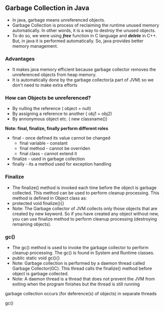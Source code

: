 ## Garbage Collection in Java

- In java, garbage means unreferenced objects. 
- Garbage Collection is process of reclaiming the runtime unused memory automatically. In other words, it is a way to destroy the unused objects.
- To do so, we were using ***free*** function in C language and ***delete*** in C++. But, in java it is performed automatically. So, java provides better memory management.



### Advantages

- It makes java memory efficient because garbage collector removes the unreferenced objects from heap memory.
- It is automatically done by the garbage collector(a part of JVM) so we don't need to make extra efforts

### How can Objects be unreferenced?

- By nulling the reference ( object = null)
- By assigning a reference to another ( obj1 = obj2)
- By annonymous object etc. ( new classname())


**Note: final, finalize, finally perform different roles**

- final - once defined its value cannot be changed 
  - final variable - constant
  - final method - cannot be overriden
  - final class - cannot extend it 
- finalize - used in garbage collection
- finally - its a method used for exception handling


### Finalize

- The finalize() method is invoked each time before the object is garbage collected. This method can be used to perform cleanup processing. This method is defined in Object class as:
- protected void finalize(){}  
- Note: The Garbage collector of JVM collects only those objects that are created by new keyword. So if you have created any object without new, you can use finalize method to perform cleanup processing (destroying remaining objects).


### gc()

- The gc() method is used to invoke the garbage collector to perform cleanup processing. The gc() is found in System and Runtime classes. 
- public static void gc(){}  
- Note: Garbage collection is performed by a daemon thread called Garbage Collector(GC). This thread calls the finalize() method before object is garbage collected.
- Note: A daemon thread is a thread that does not prevent the JVM from exiting when the program finishes but the thread is still running




garbage collection occurs (for deference(s) of objects) in separate threads

gc()
